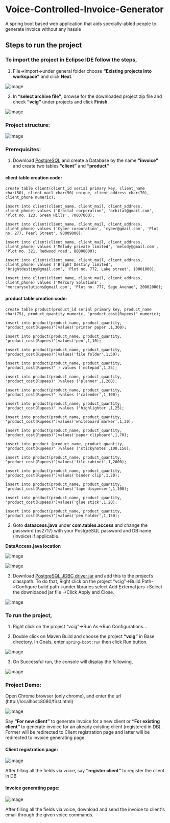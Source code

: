 # Voice-Controlled-Invoice-Generator
A spring boot based web application that aids specially-abled people to generate invoice without any hassle
## Steps to run the project

### To import the project in Eclipse IDE follow the steps,

1) File->import->under general folder choose **“Existing projects into workspace”** and click **Next**.

 ![image](https://user-images.githubusercontent.com/82094868/162765817-3802e739-ae74-44fe-a21f-19d02b79a19c.png)

2) In **“select archive file”**, browse for the downloaded project zip file and check **“vcig”** under projects and click **Finish**.

 ![image](https://user-images.githubusercontent.com/82094868/162767128-676c359c-24f9-41f7-9b47-94d43e6c9e3f.png)

### Project structure:

![image](https://user-images.githubusercontent.com/82094868/162767195-dfbd3ba9-a617-45b0-8479-5cc8e68b4823.png)

### Prerequisites:

1) Download [PostgreSQL](https://www.enterprisedb.com/downloads/postgres-postgresql-downloads) and create a Database by the name **“invoice”** and create two tables **“client”** and **“product”**

#### client table creation code:

` create table client(client_id serial primary key, client_name char(50), client_mail char(50) unique, client_address char(70), client_phone numeric); `

` insert into client(client_name, client_mail, client_address, client_phone) values ('Orbital corporation', 'orbital@gmail.com', 'Plot no. 123, Green Hills', 70007000); `

` insert into client(client_name, client_mail, client_address, client_phone) values ('Cyber corporation', 'cyber@gmail.com', 'Plot no. 277, Pearl Street', 90009000); `

` insert into client(client_name, client_mail, client_address, client_phone) values ('Melody private limited', 'melody@gmail.com', 'Plot no. 321, Redwood road', 80008000); `

` insert into client(client_name, client_mail, client_address, client_phone) values ('Bright Destiny limited', 'brightdestiny@gmail.com', 'Plot no. 772, Lake street', 10001000); `

` insert into client(client_name, client_mail, client_address, client_phone) values ('Mercury Solutions', 'mercurysolutions@gmail.com', 'Plot no. 777, Sage Avenue', 20002000); `

#### product table creation code:

` create table product(product_id serial primary key, product_name char(75), product_quantity numeric, "product_cost(Rupees)" numeric); `

` insert into product(product_name, product_quantity, "product_cost(Rupees)")values('printer paper',1,300); `

` insert into product(product_name, product_quantity, "product_cost(Rupees)")values('pen',1,10); `

` insert into product(product_name, product_quantity, "product_cost(Rupees)")values('file folder',1,50); `

` insert into product(product_name, product_quantity, "product_cost(Rupees)" ) values ('notepad',1,25); `

` insert into product(product_name, product_quantity, "product_cost(Rupees)" )values ('planner',1,200); `

` insert into product(product_name, product_quantity, "product_cost(Rupees)" )values ('calender',1,100); `

` insert into product(product_name, product_quantity, "product_cost(Rupees)" )values ('highlighter',1,25); `

` insert into product(product_name, product_quantity, "product_cost(Rupees)")values('whiteboard marker',1,30); `

` insert into product(product_name, product_quantity, "product_cost(Rupees)")values('paper clipboard',1,70); `

` insert into product (product_name, product_quantity, "product_cost(Rupees)" )values ('stickynotes',100,150); `

` insert into product(product_name, product_quantity, "product_cost(Rupees)")values('file cabinet',1,2000); `

` insert into product(product_name, product_quantity, "product_cost(Rupees)")values('binder clip',1,20); `

` insert into product(product_name, product_quantity, "product_cost(Rupees)")values('tape dispenser',1,100); `

` insert into product(product_name, product_quantity, "product_cost(Rupees)")values('glue stick',1,20); `

` insert into product(product_name, product_quantity, "product_cost(Rupees)")values('pen holder',1,150); `

2) Goto **dataacess.java** under **com.tables.access** and change the password (ps2717) with your PostgreSQL password and DB name (invoice) if applicable.
 
**DataAccess.java location**

![image](https://user-images.githubusercontent.com/82094868/162769091-de85f97b-fd4a-4ae5-8a49-1970d7b07a65.png)

![image](https://user-images.githubusercontent.com/82094868/162769274-20873038-46fc-4d4d-a2f6-653b2908289a.png)

3) Download [PostgreSQL JDBC driver jar](https://jdbc.postgresql.org/download/postgresql-42.2.11.jar) and add this to the project’s classpath. To do that,
Right click on the project “vcig”->Build Path->Configure build path->under libraries select Add External jars->Select the downloaded jar file ->Click Apply and Close.

 ![image](https://user-images.githubusercontent.com/82094868/162769311-7c459fb0-698b-49c9-88ca-9f98fa3acb84.png)

### To run the project,

1) Right click on the project “vcig”->Run As->Run Configurations…
 
2) Double click on Maven Build and choose the project **“vcig”** in Base directory. In Goals, enter ` spring-boot:run ` then click Run button.

![image](https://user-images.githubusercontent.com/82094868/162769530-8fbacfe6-2daa-4f0d-8884-e0ce9fec2617.png)

3) On Successful run, the console will display the following,

![image](https://user-images.githubusercontent.com/82094868/162769560-6d051fb7-5625-47e2-b02b-023f3a46ce61.png)

### Project Demo:

 Open Chrome browser (only chrome), and enter the url (http://localhost:8080/first.html)
 
 ![image](https://user-images.githubusercontent.com/82094868/162769609-40e9c589-c9c0-4b1d-b91c-c61e40cb7935.png)

Say **“For new client”** to generate invoice for a new client or **“For existing client”** to generate invoice for an already existing client (registered in DB). Former will be redirected to Client registration page and latter will be redirected to invoice generating page.

#### Client registration page:

 ![image](https://user-images.githubusercontent.com/82094868/162769667-bdb284f4-3a82-48a3-b080-03cba6b78710.png)

After filling all the fields via voice, say **“register client”** to register the client in DB

#### Invoice generating page:

 ![image](https://user-images.githubusercontent.com/82094868/162769686-3c6e8379-f663-4d6a-b935-b47123e19b98.png)

After filling all the fields via voice, download and send the invoice to client's email through the given voice commands.

